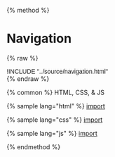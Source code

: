 
{% method %}
# Navigation
{% raw %}
<div class='styleguidebody'>
<style>
@import url('https://fonts.googleapis.com/css?family=Overpass:100,100i,200,200i,300,300i,400,400i,600,600i,700,700i,800,800i,900,900i&subset=latin-ext');
.styleguidebody {
  font-family: "Overpass", sans-serif;
}
</style>
!INCLUDE "../source/navigation.html"

</div>
{% endraw %}

{% common %}
HTML, CSS, & JS

{% sample lang="html" %}
[import](../source/navigation.html)


{% sample lang="css" %}
[import](../source/css/navigation.css)


{% sample lang="js" %}
[import](../source/js/navigation.js)


{% endmethod %}
